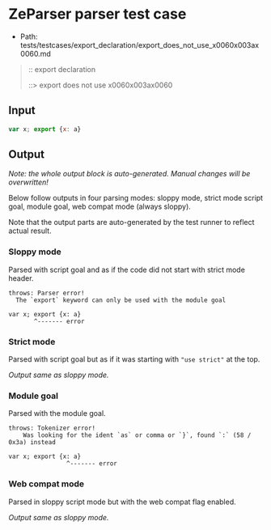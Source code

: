# ZeParser parser test case

- Path: tests/testcases/export_declaration/export_does_not_use_x0060x003ax0060.md

> :: export declaration
>
> ::> export does not use x0060x003ax0060

## Input

`````js
var x; export {x: a}
`````

## Output

_Note: the whole output block is auto-generated. Manual changes will be overwritten!_

Below follow outputs in four parsing modes: sloppy mode, strict mode script goal, module goal, web compat mode (always sloppy).

Note that the output parts are auto-generated by the test runner to reflect actual result.

### Sloppy mode

Parsed with script goal and as if the code did not start with strict mode header.

`````
throws: Parser error!
  The `export` keyword can only be used with the module goal

var x; export {x: a}
       ^------- error
`````

### Strict mode

Parsed with script goal but as if it was starting with `"use strict"` at the top.

_Output same as sloppy mode._

### Module goal

Parsed with the module goal.

`````
throws: Tokenizer error!
    Was looking for the ident `as` or comma or `}`, found `:` (58 / 0x3a) instead

var x; export {x: a}
                ^------- error
`````


### Web compat mode

Parsed in sloppy script mode but with the web compat flag enabled.

_Output same as sloppy mode._
